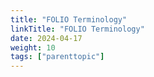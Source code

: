 ```yaml
---
title: "FOLIO Terminology"
linkTitle: "FOLIO Terminology"
date: 2024-04-17
weight: 10
tags: ["parenttopic"]
---
```


